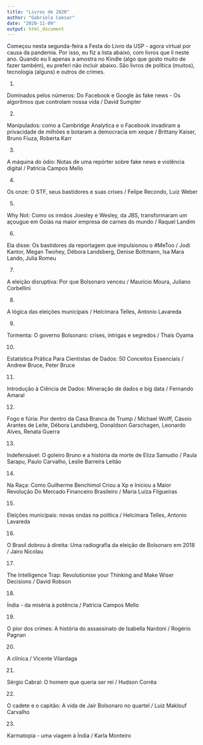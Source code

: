 ```yaml
---
title: "Livros de 2020"
author: "Gabriela Caesar"
date: "2020-11-09"
output: html_document
---
```


Começou nesta segunda-feira a Festa do Livro da USP - agora virtual por causa da pandemia. Por isso, eu fiz a lista abaixo, com livros que li neste ano. Quando eu li apenas a amostra no Kindle (algo que gosto muito de fazer também), eu preferi não incluir abaixo. São livros de política (muitos), tecnologia (alguns) e outros de crimes. 

1)
Dominados pelos números: Do Facebook e Google às fake news - Os algoritmos que controlam nossa vida / 
David Sumpter

2)
Manipulados: como a Cambridge Analytica e o Facebook invadiram a privacidade de milhões e botaram a democracia em xeque / 
Brittany Kaiser, Bruno Fiuza, Roberta Karr

3) 
A máquina do ódio: Notas de uma repórter sobre fake news e violência digital / 
Patrícia Campos Mello

4) 
Os onze: O STF, seus bastidores e suas crises / 
Felipe Recondo, Luiz Weber

5) 
Why Not: Como os irmãos Joesley e Wesley, da JBS, transformaram um açougue em Goiás na maior empresa de carnes do mundo / 
Raquel Landim

6)
Ela disse: Os bastidores da reportagem que impulsionou o #MeToo / 
Jodi Kantor, Megan Twohey, Débora Landsberg, Denise Bottmann, Isa Mara Lando, Julia Romeu

7)
A eleição disruptiva: Por que Bolsonaro venceu / 
Maurício Moura, Juliano Corbellini

8)
A lógica das eleições municipais / 
Helcimara Telles, Antonio Lavareda

9)
Tormenta: O governo Bolsonaro: crises, intrigas e segredos / 
Thaís Oyama

10)
Estatística Prática Para Cientistas de Dados: 50 Conceitos Essenciais / 
Andrew Bruce, Peter Bruce

11)
Introdução à Ciência de Dados: Mineração de dados e big data / 
Fernando Amaral

12)
Fogo e fúria: Por dentro da Casa Branca de Trump / 
Michael Wolff, Cássio Arantes de Leite, Débora Landsberg, Donaldson Garschagen, Leonardo Alves, Renata Guerra

13) 
Indefensável: O goleiro Bruno e a história da morte de Eliza Samudio / 
Paula Sarapu, Paulo Carvalho, Leslie Barreira Leitão 

14)
Na Raça: Como Guilherme Benchimol Criou a Xp e Iniciou a Maior Revolução Do Mercado Financeiro Brasileiro / 
Maria Luíza Filgueiras

15)
Eleições municipais: novas ondas na política / 
Helcimara Telles, Antonio Lavareda

16)
O Brasil dobrou à direita: Uma radiografia da eleição de Bolsonaro em 2018 / 
Jairo Nicolau

17)
The Intelligence Trap: Revolutionise your Thinking and Make Wiser Decisions / 
David Robson

18) 
Índia - da miséria à potência / 
Patrícia Campos Mello

19)
O pior dos crimes: A história do assassinato de Isabella Nardoni / 
Rogério Pagnan

20)
A clínica / 
Vicente Vilardaga

21)
Sérgio Cabral: O homem que queria ser rei / 
Hudson Corrêa

22)
O cadete e o capitão: A vida de Jair Bolsonaro no quartel / 
Luiz Maklouf Carvalho

23)
Karmatopia - uma viagem à Índia / 
Karla Monteiro


